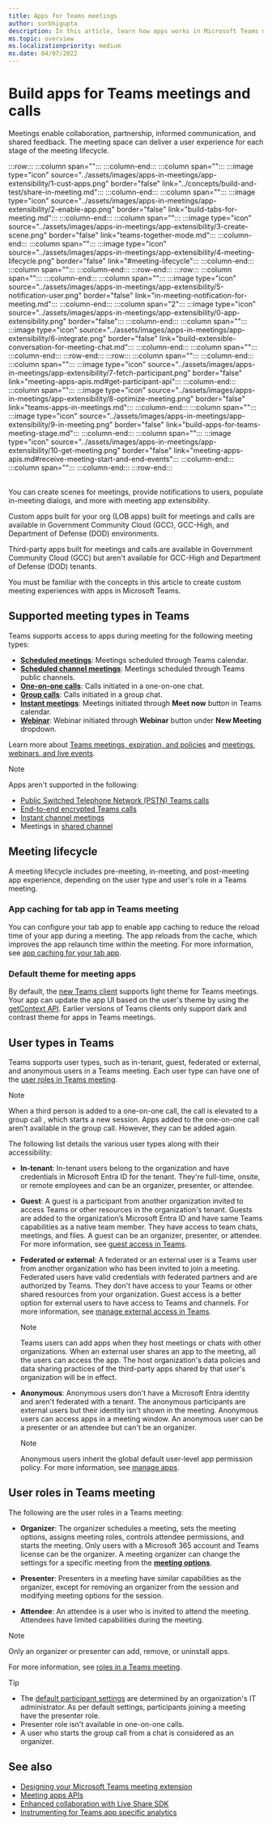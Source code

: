 ```yaml
---
title: Apps for Teams meetings
author: surbhigupta
description: In this article, learn how apps works in Microsoft Teams meeting based on participant and user role and app extensibility.
ms.topic: overview
ms.localizationpriority: medium
ms.date: 04/07/2022
---
```


# Build apps for Teams meetings and calls

Meetings enable collaboration, partnership, informed communication, and shared feedback. The meeting space can deliver a user experience for each stage of the meeting lifecycle.

<!--
:::image type="content" source="../assets/images/apps-in-meetings/meetingappextensibility.png" alt-text="The screenshot shows you how meeting app extensibility works.":::
-->

:::row:::
    :::column span="":::
    :::column-end:::
    :::column span="":::
        :::image type="icon" source="../assets/images/apps-in-meetings/app-extensibility/1-cust-apps.png" border="false" link="../concepts/build-and-test/share-in-meeting.md":::
    :::column-end:::
    :::column span="":::
        :::image type="icon" source="../assets/images/apps-in-meetings/app-extensibility/2-enable-app.png" border="false" link="build-tabs-for-meeting.md":::
    :::column-end:::
    :::column span="":::
        :::image type="icon" source="../assets/images/apps-in-meetings/app-extensibility/3-create-scene.png" border="false" link="teams-together-mode.md":::
    :::column-end:::
    :::column span="":::
        :::image type="icon" source="../assets/images/apps-in-meetings/app-extensibility/4-meeting-lifecycle.png" border="false" link="#meeting-lifecycle":::
    :::column-end:::
    :::column span="":::
    :::column-end:::
:::row-end:::
:::row:::
    :::column span="":::
    :::column-end:::
    :::column span="":::
        :::image type="icon" source="../assets/images/apps-in-meetings/app-extensibility/5-notification-user.png" border="false" link="in-meeting-notification-for-meeting.md":::
    :::column-end:::
    :::column span="2":::
        :::image type="icon" source="../assets/images/apps-in-meetings/app-extensibility/0-app-extensibility.png" border="false":::
    :::column-end:::
    :::column span="":::
        :::image type="icon" source="../assets/images/apps-in-meetings/app-extensibility/6-integrate.png" border="false" link="build-extensible-conversation-for-meeting-chat.md":::
    :::column-end:::
    :::column span="":::
    :::column-end:::
:::row-end:::
:::row:::
    :::column span="":::
    :::column-end:::
    :::column span="":::
        :::image type="icon" source="../assets/images/apps-in-meetings/app-extensibility/7-fetch-participant.png" border="false" link="meeting-apps-apis.md#get-participant-api":::
    :::column-end:::
    :::column span="":::
        :::image type="icon" source="../assets/images/apps-in-meetings/app-extensibility/8-optimize-meeting.png" border="false" link="teams-apps-in-meetings.md":::
    :::column-end:::
    :::column span="":::
        :::image type="icon" source="../assets/images/apps-in-meetings/app-extensibility/9-in-meeting.png" border="false" link="build-apps-for-teams-meeting-stage.md":::
    :::column-end:::
    :::column span="":::
        :::image type="icon" source="../assets/images/apps-in-meetings/app-extensibility/10-get-meeting.png" border="false" link="meeting-apps-apis.md#receive-meeting-start-and-end-events":::
    :::column-end:::
    :::column span="":::
    :::column-end:::
:::row-end:::

<br>
You can create scenes for meetings, provide notifications to users, populate in-meeting dialogs, and more with meeting app extensibility.

Custom apps built for your org (LOB apps) built for meetings and calls are available in Government Community Cloud (GCC), GCC-High, and Department of Defense (DOD) environments.

Third-party apps built for meetings and calls are available in Government Community Cloud (GCC) but aren't available for GCC-High and Department of Defense (DOD) tenants.

You must be familiar with the concepts in this article to create custom meeting experiences with apps in Microsoft Teams.

## Supported meeting types in Teams

Teams supports access to apps during meeting for the following meeting types:

* [**Scheduled meetings**](https://support.microsoft.com/office/schedule-a-meeting-in-teams-943507a9-8583-4c58-b5d2-8ec8265e04e5#ID0EFBD=Desktop): Meetings scheduled through Teams calendar.
* [**Scheduled channel meetings**](https://support.microsoft.com/office/schedule-a-meeting-in-teams-943507a9-8583-4c58-b5d2-8ec8265e04e5#ID0EFBD=Desktop): Meetings scheduled through Teams public channels.
* [**One-on-one calls**](https://support.microsoft.com/office/start-a-call-from-a-chat-in-teams-f5138c9d-df4c-43d8-9cf6-53400c1a7798): Calls initiated in a one-on-one chat.
* [**Group calls**](https://support.microsoft.com/office/start-a-call-from-a-chat-in-teams-f5138c9d-df4c-43d8-9cf6-53400c1a7798): Calls initiated in a group chat.
* [**Instant meetings**](https://support.microsoft.com/office/start-an-instant-meeting-in-teams-ff95e53f-8231-4739-87fa-00b9723f4ef5): Meetings initiated through **Meet now** button in Teams calendar.
* [**Webinar**](https://support.microsoft.com/office/get-started-with-teams-webinars-42f3f874-22dc-4289-b53f-bbc1a69013e3): Webinar initiated through **Webinar** button under **New Meeting** dropdown.

Learn more about [Teams meetings, expiration, and policies](/microsoftteams/meeting-expiration) and [meetings, webinars, and live events](/microsoftteams/quick-start-meetings-live-events).
> [!NOTE]
>
> Apps aren't supported in the following:
>
> * [Public Switched Telephone Network (PSTN) Teams calls](/microsoftteams/cloud-voice-landing-page#public-switched-telephone-network-connectivity-options)
> * [End-to-end encrypted Teams calls](https://support.microsoft.com/office/use-end-to-end-encryption-for-teams-calls-1274b4d2-b5c5-4b24-a376-606fa6728a90)
> * [Instant channel meetings](https://support.microsoft.com/office/start-an-instant-meeting-in-teams-ff95e53f-8231-4739-87fa-00b9723f4ef5)
> * Meetings in [shared channel](https://support.microsoft.com/office/what-is-a-shared-channel-in-teams-e70a8c22-fee4-4d6e-986f-9e0781d7d11d)

## Meeting lifecycle

A meeting lifecycle includes pre-meeting, in-meeting, and post-meeting app experience, depending on the user type and user's role in a Teams meeting.

### App caching for tab app in Teams meeting

You can configure your tab app to enable app caching to reduce the reload time of your app during a meeting. The app reloads from the cache, which improves the app relaunch time within the meeting. For more information, see [app caching for your tab app](../tabs/how-to/app-caching.md).

### Default theme for meeting apps

By default, the [new Teams client](https://www.microsoft.com/en-us/microsoft-365/blog/2023/03/27/welcome-to-the-new-era-of-microsoft-teams/) supports light theme for Teams meetings. Your app can update the app UI based on the user's theme by using the [getContext API](meeting-apps-apis.md#get-user-context-api). Earlier versions of Teams clients only support dark and contrast theme for apps in Teams meetings.

## User types in Teams

Teams supports user types, such as in-tenant, guest, federated or external, and anonymous users in a Teams meeting. Each user type can have one of the [user roles in Teams meeting](#user-roles-in-teams-meeting).

> [!NOTE]
>
> When a third person is added to a one-on-one call, the call is elevated to a group call , which starts a new session. Apps added to the one-on-one call aren't available in the group call. However, they can be added again.

The following list details the various user types along with their accessibility:

* **In-tenant**: In-tenant users belong to the organization and have credentials in Microsoft Entra ID for the tenant. They're full-time, onsite, or remote employees and can be an organizer, presenter, or attendee.
* **Guest**: A guest is a participant from another organization invited to access Teams or other resources in the organization's tenant. Guests are added to the organization’s Microsoft Entra ID and have same Teams capabilities as a native team member. They have access to team chats, meetings, and files. A guest can be an organizer, presenter, or attendee. For more information, see [guest access in Teams](/microsoftteams/guest-access).
* **Federated or external**: A federated or an external user is a Teams user from another organization who has been invited to join a meeting. Federated users have valid credentials with federated partners and are authorized by Teams. They don't have access to your Teams or other shared resources from your organization. Guest access is a better option for external users to have access to Teams and channels. For more information, see [manage external access in Teams](/microsoftteams/manage-external-access).

    > [!NOTE]
    > Teams users can add apps when they host meetings or chats with other organizations. When an external user shares an app to the meeting, all the users can access the app. The host organization's data policies and data sharing practices of the third-party apps shared by that user's organization will be in effect.

* **Anonymous**: Anonymous users don't have a Microsoft Entra identity and aren't federated with a tenant. The anonymous participants are external users but their identity isn't shown in the meeting. Anonymous users can access apps in a meeting window. An anonymous user can be a presenter or an attendee but can't be an organizer.

    > [!NOTE]
    > Anonymous users inherit the global default user-level app permission policy. For more information, see [manage apps](/microsoftteams/non-standard-users#anonymous-user-in-meetings-access).

## User roles in Teams meeting

The following are the user roles in a Teams meeting:

* **Organizer**: The organizer schedules a meeting, sets the meeting options, assigns meeting roles, controls attendee permissions, and starts the meeting. Only users with a Microsoft 365 account and Teams license can be the organizer. A meeting organizer can change the settings for a specific meeting from the [**meeting options**](https://support.microsoft.com/en-us/office/change-participant-settings-for-a-teams-meeting-53261366-dbd5-45f9-aae9-a70e6354f88e).

* **Presenter**: Presenters in a meeting have similar capabilities as the organizer, except for removing an organizer from the session and modifying meeting options for the session.

* **Attendee**: An attendee is a user who is invited to attend the meeting. Attendees have limited capabilities during the meeting.

> [!NOTE]
> Only an organizer or presenter can add, remove, or uninstall apps.

For more information, see [roles in a Teams meeting](https://support.microsoft.com/office/roles-in-a-teams-meeting-c16fa7d0-1666-4dde-8686-0a0bfe16e019).

> [!TIP]
>
> * The [default participant settings](/microsoftteams/meeting-policies-participants-and-guests) are determined by an organization's IT administrator. As per default settings, participants joining a meeting have the presenter role.
> * Presenter role isn't available in one-on-one calls.
> * A user who starts the group call from a chat is considered as an organizer.

## See also

* [Designing your Microsoft Teams meeting extension](~/apps-in-teams-meetings/design/designing-apps-in-meetings.md)
* [Meeting apps APIs](meeting-apps-apis.md)
* [Enhanced collaboration with Live Share SDK](teams-live-share-overview.md)
* [Instrumenting for Teams app specific analytics](../concepts/design/overview-analytics.md#instrumenting-for-teams-app-specific-analytics)
